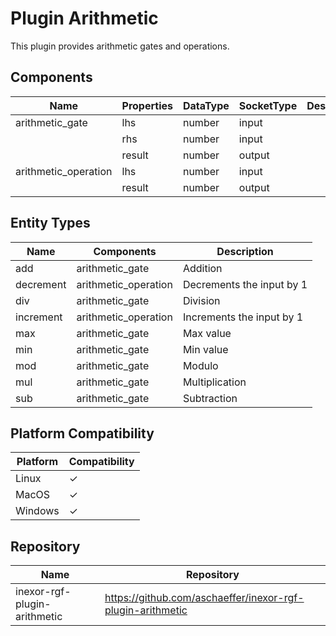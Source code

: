 # Plugin Arithmetic

This plugin provides arithmetic gates and operations.

## Components

| Name                 | Properties | DataType | SocketType | Description |
|----------------------|------------|----------|------------|-------------|
| arithmetic_gate      | lhs        | number   | input      |             |
|                      | rhs        | number   | input      |             |
|                      | result     | number   | output     |             |
| arithmetic_operation | lhs        | number   | input      |             |
|                      | result     | number   | output     |             |

## Entity Types

| Name       | Components           | Description               |
|------------|----------------------|---------------------------|
| add        | arithmetic_gate      | Addition                  |
| decrement  | arithmetic_operation | Decrements the input by 1 |
| div        | arithmetic_gate      | Division                  |
| increment  | arithmetic_operation | Increments the input by 1 |
| max        | arithmetic_gate      | Max value                 |
| min        | arithmetic_gate      | Min value                 |
| mod        | arithmetic_gate      | Modulo                    |
| mul        | arithmetic_gate      | Multiplication            |
| sub        | arithmetic_gate      | Subtraction               |

## Platform Compatibility

| Platform | Compatibility |
|----------|---------------|
| Linux    | ✓             |
| MacOS    | ✓             |
| Windows  | ✓             |

## Repository

| Name                         | Repository                                                 |
|------------------------------|------------------------------------------------------------|
| inexor-rgf-plugin-arithmetic | https://github.com/aschaeffer/inexor-rgf-plugin-arithmetic |
